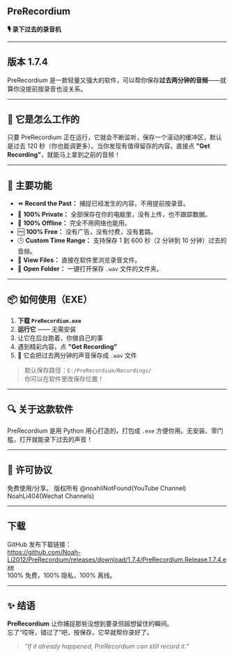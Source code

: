 ## PreRecordium  
**🎙️ 录下过去的录音机**

---

## 版本 1.7.4

PreRecordium 是一款轻量又强大的软件，可以帮你保存**过去两分钟的音频**——就算你没提前按录音也没关系。

---

## 🧠 它是怎么工作的

只要 PreRecordium 正在运行，它就会不断监听，保存一个滚动的缓冲区，默认是过去 120 秒（你也能调更多）。当你发现有值得留存的内容，直接点 **"Get Recording"**，就能马上拿到之前的音频！

---

## 🚀 主要功能

- ⏪ **Record the Past：** 捕捉已经发生的内容，不用提前按录音。  
- 🔐 **100% Private：** 全部保存在你的电脑里，没有上传，也不跟踪数据。  
- 📴 **100% Offline：** 完全不用网络也能用。  
- 🆓 **100% Free：** 没有广告，没有付费，没有套路。  
- 🕒 **Custom Time Range：** 支持保存 1 到 600 秒（2 分钟到 10 分钟）过去的音频。  
- 📁 **View Files：** 直接在软件里浏览录音文件。  
- 📂 **Open Folder：** 一键打开保存 `.wav` 文件的文件夹。

---

## 📦 如何使用（EXE）

1. **下载 `PreRecordium.exe`**  
2. **运行它** —— 无需安装  
3. 让它在后台跑着，你做自己的事  
4. 遇到精彩内容，点 **"Get Recording"**  
5. 🎉 它会把过去两分钟的声音保存成 `.wav` 文件

> 默认保存路径：`E:/PreRecordium/Recordings/`  
> 你可以在软件里改保存位置！

---

## 🔍 关于这款软件

PreRecordium 是用 Python 用心打造的，打包成 `.exe` 方便你用。无安装、零门槛，打开就能录下过去的声音！

---

## 🪪 许可协议

免费使用/分享。
版权所有 @noahliNotFound(YouTube Channel) NoahLi404(Wechat Channels)

---

## 下载  
GitHub 发布下载链接：  
https://github.com/Noah-Li2012/PreRecordium/releases/download/1.7.4/PreRecordium.Release.1.7.4.exe  
100% 免费，100% 隐私，100% 离线。

---

## ✨ 结语

**PreRecordium** 让你捕捉那些没想到要录但超想留住的瞬间。  
忘了“哎呀，错过了”吧，按保存，它早就帮你录好了。

> *“If it already happened, PreRecordium can still record it.”*
